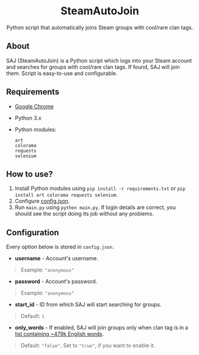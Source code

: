 <div align="center">
 <h1>SteamAutoJoin</h1>
 <p>Python script that automatically joins Steam groups with cool/rare clan tags.</p>
</div>

## About
SAJ (SteamAutoJoin) is a Python script which logs into your Steam account and searches for groups with cool/rare clan tags. If found, SAJ will join them. Script is easy-to-use and configurable.

## Requirements
- [Google Chrome](https://www.google.com/chrome/)
- Python 3.x
- Python modules:

  ```
  art
  colorama
  requests
  selenium
  ```

## How to use?
1. Install Python modules using ```pip install -r requirements.txt``` or ```pip install art colorama requests selenium```.
2. Configure [config.json](./config.json).
3. Run ```main.py``` using ```python main.py```. If login details are correct, you should see the script doing its job without any problems.

## Configuration
Every option below is stored in ```config.json```.
- **username** - Account's username.
> Example: ```"anonymous"```
- **password** - Account's password.
> Example: ```"anonymous"```
- **start_id** - ID from which SAJ will start searching for groups.
> Default: ```1```
- **only_words** - If enabled, SAJ will join groups only when clan tag is in a [list containing ~479k English words](https://github.com/dwyl/english-words).
> Default: ```"false"```. Set to ```"true"```, if you want to enable it.
